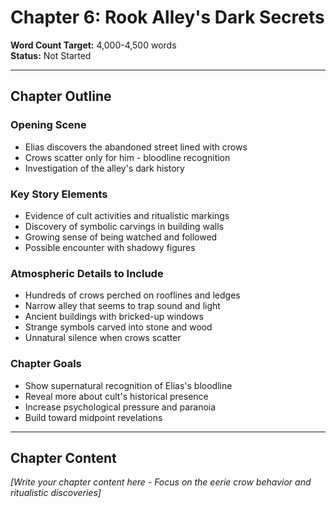 # Chapter 6: Rook Alley's Dark Secrets

**Word Count Target:** 4,000-4,500 words  
**Status:** Not Started  

---

## Chapter Outline

### Opening Scene
- Elias discovers the abandoned street lined with crows
- Crows scatter only for him - bloodline recognition
- Investigation of the alley's dark history

### Key Story Elements
- Evidence of cult activities and ritualistic markings
- Discovery of symbolic carvings in building walls
- Growing sense of being watched and followed
- Possible encounter with shadowy figures

### Atmospheric Details to Include
- Hundreds of crows perched on rooflines and ledges
- Narrow alley that seems to trap sound and light
- Ancient buildings with bricked-up windows
- Strange symbols carved into stone and wood
- Unnatural silence when crows scatter

### Chapter Goals
- Show supernatural recognition of Elias's bloodline
- Reveal more about cult's historical presence
- Increase psychological pressure and paranoia
- Build toward midpoint revelations

---

## Chapter Content

*[Write your chapter content here - Focus on the eerie crow behavior and ritualistic discoveries]*